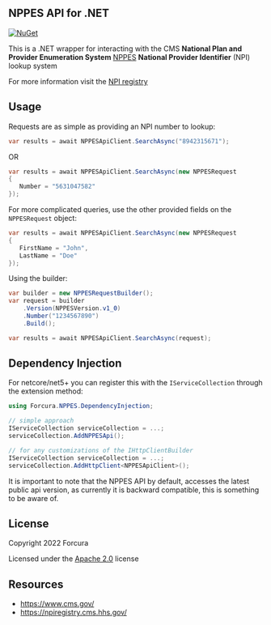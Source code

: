 ## NPPES API for .NET

[![NuGet](https://img.shields.io/nuget/v/Forcura.NPPESAPI.svg?style=flat-square&label=nuget)](https://www.nuget.org/packages/Forcura.NPPESAPI/)

This is a .NET wrapper for interacting with the CMS **National Plan and Provider Enumeration System** [NPPES](https://nppes.cms.hhs.gov/NPPES/Welcome.do) **National Provider Identifier** (NPI) lookup system

For more information visit the [NPI registry](https://npiregistry.cms.hhs.gov/)

## Usage

Requests are as simple as providing an NPI number to lookup:

```cs
var results = await NPPESApiClient.SearchAsync("8942315671");
```

OR

```cs
var results = await NPPESApiClient.SearchAsync(new NPPESRequest
{
   Number = "5631047582"
});
```

For more complicated queries, use the other provided fields on the `NPPESRequest` object:
```cs
var results = await NPPESApiClient.SearchAsync(new NPPESRequest
{
   FirstName = "John",
   LastName = "Doe"
});
```

Using the builder:
```cs
var builder = new NPPESRequestBuilder();
var request = builder
    .Version(NPPESVersion.v1_0)
    .Number("1234567890")
    .Build();

var results = await NPPESApiClient.SearchAsync(request);
```

## Dependency Injection

For netcore/net5+ you can register this with the `IServiceCollection` through the extension method:

```cs
using Forcura.NPPES.DependencyInjection;

// simple approach
IServiceCollection serviceCollection = ...;
serviceCollection.AddNPPESApi();

// for any customizations of the IHttpClientBuilder
IServiceCollection serviceCollection = ...;
serviceCollection.AddHttpClient<NPPESApiClient>();
```

It is important to note that the NPPES API by default, accesses the latest public api version, as currently it is backward compatible, this is something to be aware of.

## License

Copyright 2022 Forcura

Licensed under the [Apache 2.0](https://github.com/ForcuraCo/npi-api-net/blob/master/LICENSE) license

## Resources

* https://www.cms.gov/
* https://npiregistry.cms.hhs.gov/

